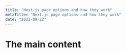 ```yaml
---
title: "Next.js page options and how they work"
metaTitle: "Next.js page options and how they work"
date: "2021-09-22"
---
```


# The main content
